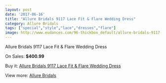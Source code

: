 ```yaml
---
layout: post
date: '2017-06-16'
title: "Allure Bridals 9117 Lace Fit & Flare Wedding Dress"
category: Allure Bridals
tags: ["special","style","lace","dresses","flare"]
image: http://www.eudances.com/96-thickbox_default/allure-bridals-9117-lace-fit-flare-wedding-dress.jpg
---
```

Allure Bridals 9117 Lace Fit & Flare Wedding Dress

On Sales: **$400.99**
<a href="https://www.eudances.com/en/allure-bridals/32-allure-bridals-9117-lace-fit-flare-wedding-dress.html"><amp-img layout="responsive" width="600" height="600" src="//www.eudances.com/96-thickbox_default/allure-bridals-9117-lace-fit-flare-wedding-dress.jpg" alt="Allure Bridals 9117 Lace Fit & Flare Wedding Dress 0" /></a>
<a href="https://www.eudances.com/en/allure-bridals/32-allure-bridals-9117-lace-fit-flare-wedding-dress.html"><amp-img layout="responsive" width="600" height="600" src="//www.eudances.com/98-thickbox_default/allure-bridals-9117-lace-fit-flare-wedding-dress.jpg" alt="Allure Bridals 9117 Lace Fit & Flare Wedding Dress 1" /></a>
<a href="https://www.eudances.com/en/allure-bridals/32-allure-bridals-9117-lace-fit-flare-wedding-dress.html"><amp-img layout="responsive" width="600" height="600" src="//www.eudances.com/97-thickbox_default/allure-bridals-9117-lace-fit-flare-wedding-dress.jpg" alt="Allure Bridals 9117 Lace Fit & Flare Wedding Dress 2" /></a>

Buy it: [Allure Bridals 9117 Lace Fit & Flare Wedding Dress](https://www.eudances.com/en/allure-bridals/32-allure-bridals-9117-lace-fit-flare-wedding-dress.html "Allure Bridals 9117 Lace Fit & Flare Wedding Dress")

View more: [Allure Bridals](https://www.eudances.com/en/2-allure-bridals "Allure Bridals")
